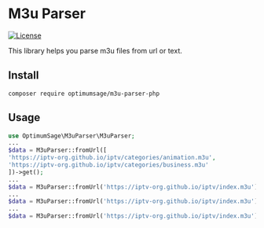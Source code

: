 # M3u Parser
[![License](https://img.shields.io/github/license/optimumsage/m3u-parser-php)](https://packagist.org/packages/optimumsage/m3u-parser-php)

This library helps you parse m3u files from url or text.

## Install
`composer require optimumsage/m3u-parser-php`

## Usage
```php
use OptimumSage\M3uParser\M3uParser;
...
$data = M3uParser::fromUrl([
'https://iptv-org.github.io/iptv/categories/animation.m3u', 
'https://iptv-org.github.io/iptv/categories/business.m3u'
])->get();
...
$data = M3uParser::fromUrl('https://iptv-org.github.io/iptv/index.m3u')->get(); // returns stdClass
...
$data = M3uParser::fromUrl('https://iptv-org.github.io/iptv/index.m3u')->toArray(); // return array
...
$data = M3uParser::fromUrl('https://iptv-org.github.io/iptv/index.m3u')->toJson(); // return json
```
